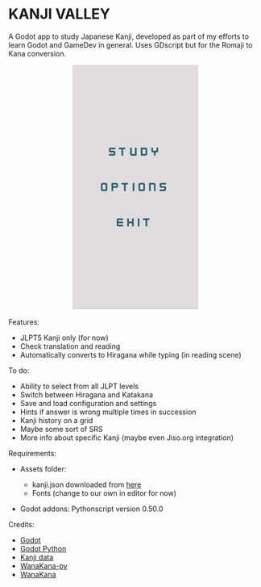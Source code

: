 # KANJI VALLEY

A Godot app to study Japanese Kanji, developed as part of my efforts to learn Godot and GameDev in general. Uses GDscript but for the Romaji to Kana conversion.

<p align="center">
<img src="img/KanjiValley_screengrab.gif" width="250"/>
</p>

Features:

- JLPT5 Kanji only (for now)
- Check translation and reading
- Automatically converts to Hiragana while typing (in reading scene)

To do:

- Ability to select from all JLPT levels
- Switch between Hiragana and Katakana
- Save and load configuration and settings
- Hints if answer is wrong multiple times in succession
- Kanji history on a grid
- Maybe some sort of SRS
- More info about specific Kanji (maybe even Jiso.org integration)

Requirements:  

- Assets folder:

    - kanji.json downloaded from [here](https://github.com/davidluzgouveia/kanji-data) 
    - Fonts (change to our own in editor for now)

- Godot addons: Pythonscript version 0.50.0

Credits:

- [Godot](https://godotengine.org/)
- [Godot Python](https://github.com/touilleMan/godot-python)
- [Kanji data](https://github.com/davidluzgouveia/kanji-data)
- [WanaKana-py](https://github.com/Starwort/wanakana-py)
- [WanaKana](https://github.com/WaniKani/WanaKana)
